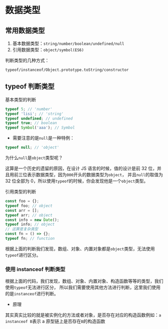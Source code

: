 # 数据类型

## 常用数据类型

1. 基本数据类型：`string/number/boolean/undefined/null`
2. 引用数据类型：`object/symbol(ES6)`

判断类型的几种方式：

`typeof/instanceof/Object.prototype.toString/constructor`

## typeof 判断类型

基本类型的判断

```js
typeof 5; // 'number'
typeof 'lisi'; // 'string'
typeof undefined; // undefined
typeof true; // boolean
typeof Symbol('aaa'); // Symbol
```

- 需要注意的是`null`是一种特例：

```js
typeof null; // 'object'
```

为什么`null`是`object`类型呢？

这算是一个历史的遗留的原因，在设计 JS 语言的时候，值的设计是前 32 位，并且用前三位表示数据类型，因为`000`开头的数据类型为`object`，
并且`null`的取值为 32 位全部为 0，所以使用`typeof`的时候，你会发现他是一个`object`类型。

引用类型的判断

```js
const foo = {};
typeof foo; // object
const arr = [];
typeof arr; // object
const info = new Date();
typeof info; // object
// 这算是复杂类型
const fn = () => {};
typeof fn; // function
```

根据上面的判断我们发现，数组、对象、内置对象都是`object`类型，无法使用`typeof`进行区分。

### 使用 instanceof 判断类型

根据上面的代码，我们发现，数组、对象、内置对象、构造函数等等的类型，我们使用`typeof`无法进行区分，
所以我们需要使用其他方法进行判断，这里我们使用的是`instanceof`进行判断。

- 原理

其实真实比较的就是被实例化的方法或者对象，是否存在对应的构造函数例如：`a instanceof B`表示 a 原型链上是否存在`B`的构造函数
